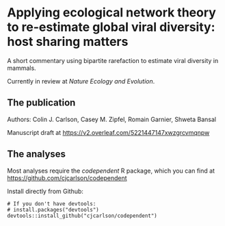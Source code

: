 # Applying ecological network theory to re-estimate global viral diversity: host sharing matters
A short commentary using bipartite rarefaction to estimate viral diversity in mammals. 

Currently in review at _Nature Ecology and Evolution_.

The publication
----------------------
Authors: Colin J. Carlson, Casey M. Zipfel, Romain Garnier, Shweta Bansal

Manuscript draft at https://v2.overleaf.com/5221447147xwzgrcvmqnpw

The analyses
----------------------
Most analyses require the _codependent_ R package, which you can find at 
https://github.com/cjcarlson/codependent

Install directly from Github:

``` {r, setup, echo = FALSE, message = FALSE}
# If you don't have devtools:
# install.packages("devtools")
devtools::install_github("cjcarlson/codependent")
```
